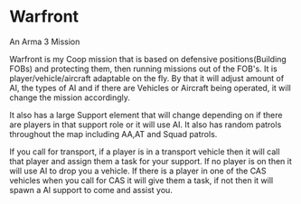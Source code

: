 Warfront
========

An Arma 3 Mission



Warfront is my Coop mission that is based on defensive positions(Building FOBs) and protecting them,
then running missions out of the FOB's. It is player/vehicle/aircraft adaptable on the fly.
By that it will adjust amount of AI, the types of AI and if there are Vehicles or Aircraft being operated,
it will change the mission accordingly.

It also has a large Support element that will change depending on if there are players in that support role or it will use AI.
It also has random patrols throughout the map including AA,AT and Squad patrols.

If you call for transport, if a player is in a transport vehicle then it will call that player and assign them a task for your support.
If no player is on then it will use AI to drop you a vehicle.
If there is a player in one of the CAS vehicles when you call for CAS it will give them a task, if not then it will spawn a AI support to come and assist you.
